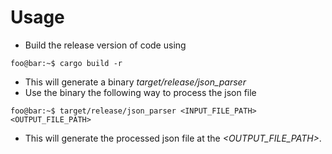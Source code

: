 # Usage
- Build the release version of code using
```console
foo@bar:~$ cargo build -r
```
- This will generate a binary *target/release/json_parser*
- Use the binary the following way to process the json file
```console
foo@bar:~$ target/release/json_parser <INPUT_FILE_PATH> <OUTPUT_FILE_PATH>
```
- This will generate the processed json file at the *<OUTPUT_FILE_PATH>*.
